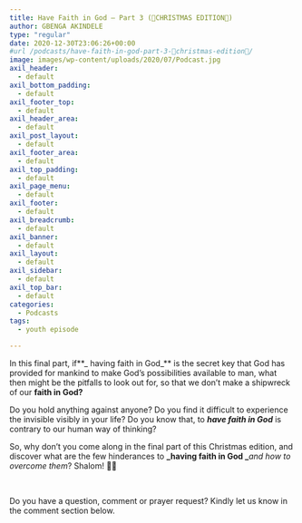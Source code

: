 ```yaml
---
title: Have Faith in God – Part 3 (🎁CHRISTMAS EDITION🎁)
author: GBENGA AKINDELE
type: "regular"
date: 2020-12-30T23:06:26+00:00
#url /podcasts/have-faith-in-god-part-3-🎁christmas-edition🎁/
image: images/wp-content/uploads/2020/07/Podcast.jpg
axil_header:
  - default
axil_bottom_padding:
  - default
axil_footer_top:
  - default
axil_header_area:
  - default
axil_post_layout:
  - default
axil_footer_area:
  - default
axil_top_padding:
  - default
axil_page_menu:
  - default
axil_footer:
  - default
axil_breadcrumb:
  - default
axil_banner:
  - default
axil_layout:
  - default
axil_sidebar:
  - default
axil_top_bar:
  - default
categories:
  - Podcasts
tags:
  - youth episode

---
```

In this final part, if**_ having faith in God_** is the secret key that God has provided for mankind to make God’s possibilities available to man, what then might be the pitfalls to look out for, so that we don’t make a shipwreck of our **faith in God?**

Do you hold anything against anyone? Do you find it difficult to experience the invisible visibly in your life? Do you know that, to **_have faith in God_** is contrary to our human way of thinking?

So, why don’t you come along in the final part of this Christmas edition, and discover what are the few hinderances to **_having faith in God _**_and how to overcome them_? Shalom! 🌟🌟



&nbsp;

Do you have a question, comment or prayer request? Kindly let us know in the comment section below.